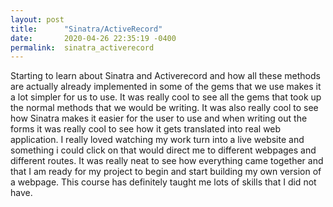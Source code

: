 ```yaml
---
layout: post
title:      "Sinatra/ActiveRecord"
date:       2020-04-26 22:35:19 -0400
permalink:  sinatra_activerecord
---
```



Starting to learn about Sinatra and Activerecord and how all these methods are actually already implemented in some of the gems that we use makes it a lot simpler for us to use. It was really cool to see all the gems that took up the normal methods that we would be writing. It was also really cool to see how Sinatra makes it easier for the user to use and when writing out the forms it was really cool to see how it gets translated into real web application. I really loved watching my work turn into a live website and something i could click on that would direct me to different webpages and different routes. It was really neat to see how everything came together and that I am ready for my project to begin and start building my own version of a webpage. This course has definitely taught me lots of skills that I did not have. 
